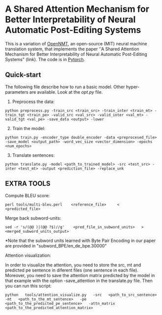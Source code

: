 # A Shared Attention Mechanism for Better Interpretability of Neural Automatic Post-Editing Systems

This is a variation of [OpenNMT](https://github.com/OpenNMT/OpenNMT),
an open-source (MIT) neural machine translation system, that implements the paper ''A Shared Attention Mechanism for Better Interpretability of Neural Automatic Post-Editing Systems" (link). The code is in [Pytorch](https://github.com/pytorch/pytorch).

## Quick-start
The following file describe how to run a basic model. Other hyper-parameters are available. Look at the _opt.py_ file.

1. Preprocess the data:

```
python preprocess.py -train_src <train_src> -train_inter <train_mt> -train_tgt <train_pe> -valid_src <val_src> -valid_inter <val_mt> -valid_tgt <val_pe> -save_data <output> -lower
```

2. Train the model:

```
python train.py -encoder_type double_encoder -data <preprocesed_file> -save_model <output_path> -word_vec_size <vector_dimension> -epochs <num_epochs>
```

3. Translate sentences:

```
python translate.py -model <path_to_trained_model> -src <test_src> -inter <test_mt> -output <prediction_file> -replace_unk
```

## EXTRA TOOLS

Compute BLEU score:

```
perl tools/multi-bleu.perl    <reference_file>     <    <predicted_file>
```

Merge back subword-units:

```
sed -r 's/(@@ )|(@@ ?$)//g'    <pred_file_in_subword_units>   >     <merged_subword_units_output>
```

*Note that the subword units learned with Byte Pair Encoding in our paper are provided in "subword_BPE/en_de_bpe.30000"

Attention visualization:

In order to visualize the attention, you need to store the src, mt and predicted pe sentence in diferent files (one sentence in each file). Moreover, you need to save the attention matrix predicted by the model in that example with the option -save_attention in the translate.py file. Then you can run this script:

```
python   tools/attention_visualize.py   -src   <path_to_src_sentence>   -mt   <path_to_the_mt_sentence>   -pe   <path_to_the_predicted_pe_sentence>   -attn_matrix   <path_to_the_predicted_attention_matrix>
```

